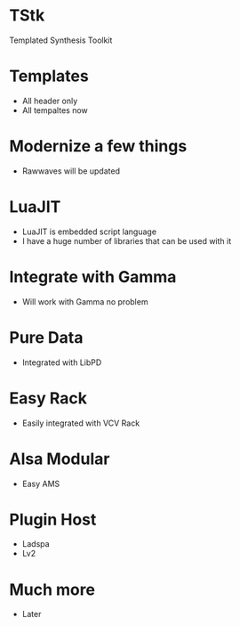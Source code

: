 # TStk
Templated Synthesis Toolkit

# Templates
* All header only
* All tempaltes now 

# Modernize a few things
* Rawwaves will be updated 

# LuaJIT
* LuaJIT is embedded script language 
* I have a huge number of libraries that can be used with it

# Integrate with Gamma
* Will work with Gamma no problem

# Pure Data
* Integrated with LibPD 

# Easy Rack
* Easily integrated with VCV Rack

# Alsa Modular
* Easy AMS 

# Plugin Host
* Ladspa
* Lv2

# Much more
* Later
